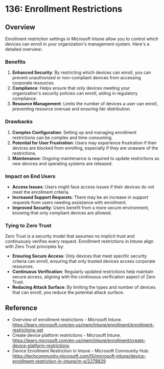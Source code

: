 # 136: Enrollment Restrictions

## Overview
Enrollment restriction settings in Microsoft Intune allow you to control which devices can enroll in your organization's management system. Here's a detailed overview:

### Benefits
1. **Enhanced Security**: By restricting which devices can enroll, you can prevent unauthorized or non-compliant devices from accessing corporate resources.
2. **Compliance**: Helps ensure that only devices meeting your organization's security policies can enroll, aiding in regulatory compliance.
3. **Resource Management**: Limits the number of devices a user can enroll, preventing resource overuse and ensuring fair distribution.

### Drawbacks
1. **Complex Configuration**: Setting up and managing enrollment restrictions can be complex and time-consuming.
2. **Potential for User Frustration**: Users may experience frustration if their devices are blocked from enrolling, especially if they are unaware of the restrictions.
3. **Maintenance**: Ongoing maintenance is required to update restrictions as new devices and operating systems are released.

### Impact on End Users
- **Access Issues**: Users might face access issues if their devices do not meet the enrollment criteria.
- **Increased Support Requests**: There may be an increase in support requests from users needing assistance with enrollment.
- **Improved Security**: Users benefit from a more secure environment, knowing that only compliant devices are allowed.

### Tying to Zero Trust
Zero Trust is a security model that assumes no implicit trust and continuously verifies every request. Enrollment restrictions in Intune align with Zero Trust principles by:
- **Ensuring Secure Access**: Only devices that meet specific security criteria can enroll, ensuring that only trusted devices access corporate resources.
- **Continuous Verification**: Regularly updated restrictions help maintain secure access, aligning with the continuous verification aspect of Zero Trust.
- **Reducing Attack Surface**: By limiting the types and number of devices that can enroll, you reduce the potential attack surface.


## Reference

* Overview of enrollment restrictions - Microsoft Intune. https://learn.microsoft.com/en-us/mem/intune/enrollment/enrollment-restrictions-set
* Create device platform restrictions - Microsoft Intune. https://learn.microsoft.com/en-us/mem/intune/enrollment/create-device-platform-restrictions
* Device Enrollment Restriction in Intune - Microsoft Community Hub: https://techcommunity.microsoft.com/t5/microsoft-intune/device-enrollment-restriction-in-intune/m-p/2278829


